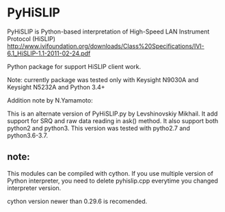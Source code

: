 # PyHiSLIP
PyHiSLIP is Python-based interpretation of High-Speed LAN Instrument Protocol (HiSLIP)
http://www.ivifoundation.org/downloads/Class%20Specifications/IVI-6.1_HiSLIP-1.1-2011-02-24.pdf

Python package for support HiSLIP client work.

Note: currently package was tested only with Keysight N9030A and Keysight N5232A and Python 3.4+

Addition note by N.Yamamoto:

This is an alternate version of PyHiSLIP.py by Levshinovskiy Mikhail.
It add support for SRQ and raw data reading in ask() method.
It also support both python2 and python3.
This version was tested with pytho2.7 and python3.6-3.7. 

## note:

This modules can be compiled with cython. If you use multiple version of
Python interpreter, you need to delete pyhislip.cpp everytime you changed interpreter
version.

cython version newer than 0.29.6 is recomended.

